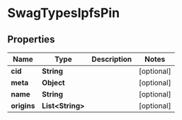 
# SwagTypesIpfsPin

## Properties
Name | Type | Description | Notes
------------ | ------------- | ------------- | -------------
**cid** | **String** |  |  [optional]
**meta** | **Object** |  |  [optional]
**name** | **String** |  |  [optional]
**origins** | **List&lt;String&gt;** |  |  [optional]



